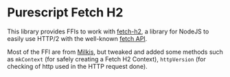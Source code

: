 # Purescript Fetch H2
This library provides FFIs to work with [fetch-h2](https://github.com/grantila/fetch-h2), a library for NodeJS to easily use HTTP/2 with the well-known [fetch API](https://developer.mozilla.org/en-US/docs/Web/API/Fetch_API).

Most of the FFI are from [Milkis](https://github.com/justinwoo/purescript-milkis), but tweaked and added some methods such as `mkContext` (for safely creating a Fetch H2 Context), `httpVersion` (for checking of http used in the HTTP request done).